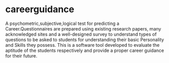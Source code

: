 # careerguidance
A psychometric,subjective,logical test for predicting a Career.Questionnaires are prepared using existing research papers, many acknowledged sites and a well-designed survey to understand types of questions to be asked to students for understanding their basic Personality and Skills they possess. This is a software tool developed to evaluate the aptitude of the students respectively and provide a proper career guidance for their future.
